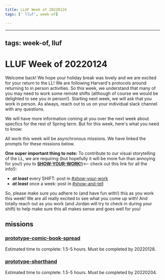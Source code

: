 ```yaml
---
title: LLUF Week of 20220124
tags: [' lluf', week-of]

---
```


---
tags: week-of, lluf
---

# LLUF Week of 20220124

Welcome back! We hope your holiday break was lovely and we are excited for your return to the LL! We are following Harvard's protocols around returning to in person activities. So this week, we understand that many of you may need to work some remote shifts (although of course we would be delighted to see you in person!). Starting next week, we will ask that you work in person. As always, reach out to us on your individual slack channel with any questions. 

We will have more information coming at you over the next week about specfics for the rest of Spring term. But for this week, here's what you need to know:

All work this week will be asynchronous missions. We have linked the prompts for these missions below. 

**One super important thing to note:** To contribute to our visual storytelling of the LL, we are requiring (but hopefully it will be more fun than annoying for you!) you to [**SHOW-YOUR-WORK!**](/2pMQFrT5ScmihdRndYTz9w)(<-- check out this link for all the info!):
* ***at least*** every SHIFT: post in [#show-your-work](https://bokcenter.slack.com/archives/C02T7LNCD6C)
* ***at least*** once a week: post in [#show-and-tell](https://bokcenter.slack.com/archives/C02SJ00USMR)

So, please make sure you adhere to (and have fun with!) this as you work this week! We are all really excited to see what you come up with! And totally reach out as you work (and Jordan will try to check in during your shift) to help make sure this all makes sense and goes well for you!



## missions


### [prototype-comic-book-spread](/C7Pa33VMQQa3_CYhuUb9TA) 
Estimated time to complete: 1.5-5 hours. Must be completed by 20220128.


### [prototype-shorthand](/aeDXTc0xQPaKsCD1QTFrsA)
Estimated time to complete: 1.5-5 hours. Must be completed by 20220204.









